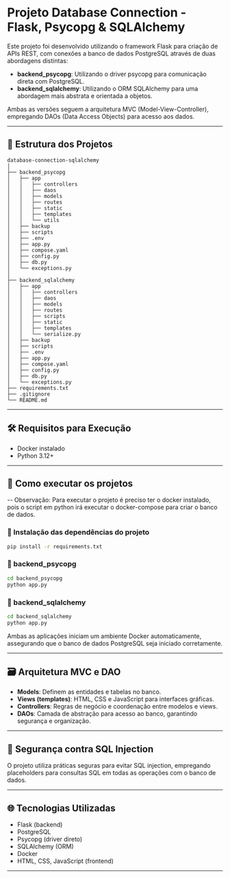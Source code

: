 # Projeto Database Connection - Flask, Psycopg & SQLAlchemy

Este projeto foi desenvolvido utilizando o framework Flask para criação de APIs REST, com conexões a banco de dados PostgreSQL através de duas abordagens distintas:

- **backend_psycopg**: Utilizando o driver psycopg para comunicação direta com PostgreSQL.
- **backend_sqlalchemy**: Utilizando o ORM SQLAlchemy para uma abordagem mais abstrata e orientada a objetos.

Ambas as versões seguem a arquitetura MVC (Model-View-Controller), empregando DAOs (Data Access Objects) para acesso aos dados.

---

## 📂 Estrutura dos Projetos

```
database-connection-sqlalchemy
│
├── backend_psycopg
│   ├── app
│   │   ├── controllers
│   │   ├── daos
│   │   ├── models
│   │   ├── routes
│   │   ├── static
│   │   ├── templates
│   │   └── utils
│   ├── backup
│   ├── scripts
│   ├── .env
│   ├── app.py
│   ├── compose.yaml
│   ├── config.py
│   ├── db.py
│   └── exceptions.py
│
├── backend_sqlalchemy
│   ├── app
│   │   ├── controllers
│   │   ├── daos
│   │   ├── models
│   │   ├── routes
│   │   ├── scripts
│   │   ├── static
│   │   ├── templates
│   │   └── serialize.py
│   ├── backup
│   ├── scripts
│   ├── .env
│   ├── app.py
│   ├── compose.yaml
│   ├── config.py
│   ├── db.py
│   └── exceptions.py
├── requirements.txt
├── .gitignore
└── README.md
```

---

## 🛠️ Requisitos para Execução

- Docker instalado
- Python 3.12+

---

## 🚀 Como executar os projetos

-- Observação: Para executar o projeto é preciso ter o docker instalado, pois o script em python irá executar o docker-compose para criar o banco de dados.

### 🔸 Instalação das dependências do projeto

```bash
pip install -r requirements.txt
```

### 🔸 backend_psycopg

```bash
cd backend_psycopg
python app.py
```

### 🔸 backend_sqlalchemy

```bash
cd backend_sqlalchemy
python app.py
```

Ambas as aplicações iniciam um ambiente Docker automaticamente, assegurando que o banco de dados PostgreSQL seja iniciado corretamente.

---

## 🗃️ Arquitetura MVC e DAO

- **Models**: Definem as entidades e tabelas no banco.
- **Views (templates)**: HTML, CSS e JavaScript para interfaces gráficas.
- **Controllers**: Regras de negócio e coordenação entre modelos e views.
- **DAOs**: Camada de abstração para acesso ao banco, garantindo segurança e organização.

---

## 🔐 Segurança contra SQL Injection

O projeto utiliza práticas seguras para evitar SQL injection, empregando placeholders para consultas SQL em todas as operações com o banco de dados.

---

## 🌐 Tecnologias Utilizadas

- Flask (backend)
- PostgreSQL
- Psycopg (driver direto)
- SQLAlchemy (ORM)
- Docker
- HTML, CSS, JavaScript (frontend)

---
